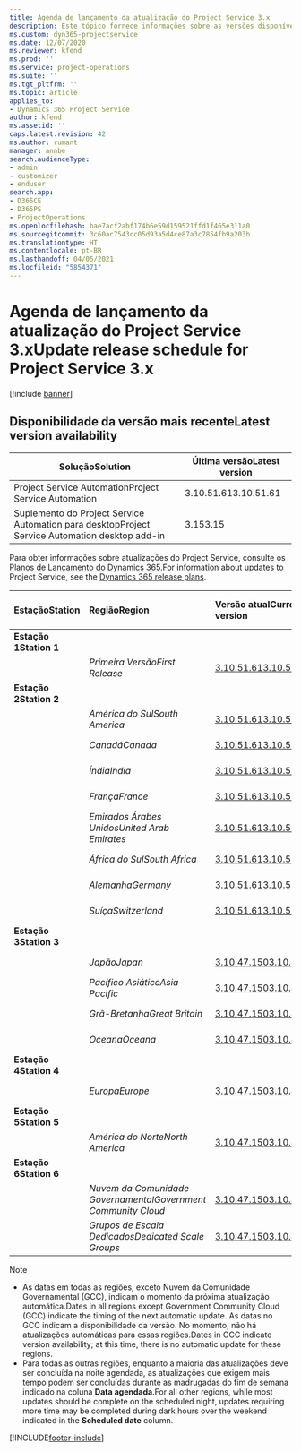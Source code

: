 ```yaml
---
title: Agenda de lançamento da atualização do Project Service 3.x
description: Este tópico fornece informações sobre as versões disponíveis e futuras do Dynamics 365 Project Service Automation.
ms.custom: dyn365-projectservice
ms.date: 12/07/2020
ms.reviewer: kfend
ms.prod: ''
ms.service: project-operations
ms.suite: ''
ms.tgt_pltfrm: ''
ms.topic: article
applies_to:
- Dynamics 365 Project Service
author: kfend
ms.assetid: ''
caps.latest.revision: 42
ms.author: rumant
manager: annbe
search.audienceType:
- admin
- customizer
- enduser
search.app:
- D365CE
- D365PS
- ProjectOperations
ms.openlocfilehash: bae7acf2abf174b6e59d159521ffd1f465e311a0
ms.sourcegitcommit: 3c60ac7543cc05d93a5d4ce87a3c7854fb9a203b
ms.translationtype: HT
ms.contentlocale: pt-BR
ms.lasthandoff: 04/05/2021
ms.locfileid: "5854371"
---
```

# <a name="update-release-schedule-for-project-service-3x"></a><span data-ttu-id="987c3-103">Agenda de lançamento da atualização do Project Service 3.x</span><span class="sxs-lookup"><span data-stu-id="987c3-103">Update release schedule for Project Service 3.x</span></span>

[!include [banner](../includes/psa-now-project-operations.md)]

## <a name="latest-version-availability"></a><span data-ttu-id="987c3-104">Disponibilidade da versão mais recente</span><span class="sxs-lookup"><span data-stu-id="987c3-104">Latest version availability</span></span>

| <span data-ttu-id="987c3-105">Solução</span><span class="sxs-lookup"><span data-stu-id="987c3-105">Solution</span></span>  | <span data-ttu-id="987c3-106">Última versão</span><span class="sxs-lookup"><span data-stu-id="987c3-106">Latest version</span></span> |
|-------|----|
| <span data-ttu-id="987c3-107">Project Service Automation</span><span class="sxs-lookup"><span data-stu-id="987c3-107">Project Service Automation</span></span>    | <span data-ttu-id="987c3-108">3.10.51.61</span><span class="sxs-lookup"><span data-stu-id="987c3-108">3.10.51.61</span></span> |
| <span data-ttu-id="987c3-109">Suplemento do Project Service Automation para desktop</span><span class="sxs-lookup"><span data-stu-id="987c3-109">Project Service Automation desktop add-in</span></span>                | <span data-ttu-id="987c3-110">3.15</span><span class="sxs-lookup"><span data-stu-id="987c3-110">3.15</span></span>          |

<span data-ttu-id="987c3-111">Para obter informações sobre atualizações do Project Service, consulte os [Planos de Lançamento do Dynamics 365](https://docs.microsoft.com/dynamics365/release-plans/).</span><span class="sxs-lookup"><span data-stu-id="987c3-111">For information about updates to Project Service, see the [Dynamics 365 release plans](https://docs.microsoft.com/dynamics365/release-plans/).</span></span> 

| <span data-ttu-id="987c3-112">Estação</span><span class="sxs-lookup"><span data-stu-id="987c3-112">Station</span></span>  | <span data-ttu-id="987c3-113">Região</span><span class="sxs-lookup"><span data-stu-id="987c3-113">Region</span></span> | <span data-ttu-id="987c3-114">Versão atual</span><span class="sxs-lookup"><span data-stu-id="987c3-114">Current version</span></span> | <span data-ttu-id="987c3-115">Próxima versão</span><span class="sxs-lookup"><span data-stu-id="987c3-115">Next version</span></span> |  <span data-ttu-id="987c3-116">Data agendada</span><span class="sxs-lookup"><span data-stu-id="987c3-116">Scheduled date</span></span>
| :---   | :---   | :---   | :---   |:---   |         
|<span data-ttu-id="987c3-117"><strong>Estação 1</strong></span><span class="sxs-lookup"><span data-stu-id="987c3-117"><strong>Station 1</strong></span></span> | |  |  | |
| | <span data-ttu-id="987c3-118"><i>Primeira Versão</i></span><span class="sxs-lookup"><span data-stu-id="987c3-118"><i>First Release</i></span></span> | [<span data-ttu-id="987c3-119">3.10.51.61</span><span class="sxs-lookup"><span data-stu-id="987c3-119">3.10.51.61</span></span>](whats-new-ur-30.md) | <span data-ttu-id="987c3-120">TBD</span><span class="sxs-lookup"><span data-stu-id="987c3-120">TBD</span></span> | <span data-ttu-id="987c3-121">23 de abril de 2021</span><span class="sxs-lookup"><span data-stu-id="987c3-121">April 23, 2021</span></span>
|<span data-ttu-id="987c3-122"><strong>Estação 2</strong></span><span class="sxs-lookup"><span data-stu-id="987c3-122"><strong>Station 2</strong></span></span> | |  |  | |
| | <span data-ttu-id="987c3-123"><i>América do Sul</i></span><span class="sxs-lookup"><span data-stu-id="987c3-123"><i>South America</i></span></span> | [<span data-ttu-id="987c3-124">3.10.51.61</span><span class="sxs-lookup"><span data-stu-id="987c3-124">3.10.51.61</span></span>](whats-new-ur-30.md) | <span data-ttu-id="987c3-125">TBD</span><span class="sxs-lookup"><span data-stu-id="987c3-125">TBD</span></span> | <span data-ttu-id="987c3-126">30 de abril de 2021</span><span class="sxs-lookup"><span data-stu-id="987c3-126">April 30, 2021</span></span>
| | <span data-ttu-id="987c3-127"><i>Canadá</i></span><span class="sxs-lookup"><span data-stu-id="987c3-127"><i>Canada</i></span></span> | [<span data-ttu-id="987c3-128">3.10.51.61</span><span class="sxs-lookup"><span data-stu-id="987c3-128">3.10.51.61</span></span>](whats-new-ur-30.md) | <span data-ttu-id="987c3-129">TBD</span><span class="sxs-lookup"><span data-stu-id="987c3-129">TBD</span></span> | <span data-ttu-id="987c3-130">30 de abril de 2021</span><span class="sxs-lookup"><span data-stu-id="987c3-130">April 30, 2021</span></span>
| | <span data-ttu-id="987c3-131"><i>Índia</i></span><span class="sxs-lookup"><span data-stu-id="987c3-131"><i>India</i></span></span> | [<span data-ttu-id="987c3-132">3.10.51.61</span><span class="sxs-lookup"><span data-stu-id="987c3-132">3.10.51.61</span></span>](whats-new-ur-30.md) | <span data-ttu-id="987c3-133">TBD</span><span class="sxs-lookup"><span data-stu-id="987c3-133">TBD</span></span> | <span data-ttu-id="987c3-134">30 de abril de 2021</span><span class="sxs-lookup"><span data-stu-id="987c3-134">April 30, 2021</span></span>
| | <span data-ttu-id="987c3-135"><i>França</i></span><span class="sxs-lookup"><span data-stu-id="987c3-135"><i>France</i></span></span> | [<span data-ttu-id="987c3-136">3.10.51.61</span><span class="sxs-lookup"><span data-stu-id="987c3-136">3.10.51.61</span></span>](whats-new-ur-30.md) | <span data-ttu-id="987c3-137">TBD</span><span class="sxs-lookup"><span data-stu-id="987c3-137">TBD</span></span> | <span data-ttu-id="987c3-138">30 de abril de 2021</span><span class="sxs-lookup"><span data-stu-id="987c3-138">April 30, 2021</span></span>
| | <span data-ttu-id="987c3-139"><i>Emirados Árabes Unidos</i></span><span class="sxs-lookup"><span data-stu-id="987c3-139"><i>United Arab Emirates</i></span></span> | [<span data-ttu-id="987c3-140">3.10.51.61</span><span class="sxs-lookup"><span data-stu-id="987c3-140">3.10.51.61</span></span>](whats-new-ur-30.md) | <span data-ttu-id="987c3-141">TBD</span><span class="sxs-lookup"><span data-stu-id="987c3-141">TBD</span></span> | <span data-ttu-id="987c3-142">30 de abril de 2021</span><span class="sxs-lookup"><span data-stu-id="987c3-142">April 30, 2021</span></span>
| | <span data-ttu-id="987c3-143"><i>África do Sul</i></span><span class="sxs-lookup"><span data-stu-id="987c3-143"><i>South Africa</i></span></span> | [<span data-ttu-id="987c3-144">3.10.51.61</span><span class="sxs-lookup"><span data-stu-id="987c3-144">3.10.51.61</span></span>](whats-new-ur-30.md) | <span data-ttu-id="987c3-145">TBD</span><span class="sxs-lookup"><span data-stu-id="987c3-145">TBD</span></span> | <span data-ttu-id="987c3-146">30 de abril de 2021</span><span class="sxs-lookup"><span data-stu-id="987c3-146">April 30, 2021</span></span>
| | <span data-ttu-id="987c3-147"><i>Alemanha</i></span><span class="sxs-lookup"><span data-stu-id="987c3-147"><i>Germany</i></span></span> | [<span data-ttu-id="987c3-148">3.10.51.61</span><span class="sxs-lookup"><span data-stu-id="987c3-148">3.10.51.61</span></span>](whats-new-ur-30.md) | <span data-ttu-id="987c3-149">TBD</span><span class="sxs-lookup"><span data-stu-id="987c3-149">TBD</span></span> | <span data-ttu-id="987c3-150">30 de abril de 2021</span><span class="sxs-lookup"><span data-stu-id="987c3-150">April 30, 2021</span></span>
| | <span data-ttu-id="987c3-151"><i>Suíça</i></span><span class="sxs-lookup"><span data-stu-id="987c3-151"><i>Switzerland</i></span></span> | [<span data-ttu-id="987c3-152">3.10.51.61</span><span class="sxs-lookup"><span data-stu-id="987c3-152">3.10.51.61</span></span>](whats-new-ur-30.md) | <span data-ttu-id="987c3-153">TBD</span><span class="sxs-lookup"><span data-stu-id="987c3-153">TBD</span></span> | <span data-ttu-id="987c3-154">30 de abril de 2021</span><span class="sxs-lookup"><span data-stu-id="987c3-154">April 30, 2021</span></span>
|<span data-ttu-id="987c3-155"><strong>Estação 3</strong></span><span class="sxs-lookup"><span data-stu-id="987c3-155"><strong>Station 3</strong></span></span> | |  |  | |
| | <span data-ttu-id="987c3-156"><i>Japão</i></span><span class="sxs-lookup"><span data-stu-id="987c3-156"><i>Japan</i></span></span> | [<span data-ttu-id="987c3-157">3.10.47.150</span><span class="sxs-lookup"><span data-stu-id="987c3-157">3.10.47.150</span></span>](whats-new-ur-29-5.md) | [<span data-ttu-id="987c3-158">3.10.51.61</span><span class="sxs-lookup"><span data-stu-id="987c3-158">3.10.51.61</span></span>](whats-new-ur-30.md) | <span data-ttu-id="987c3-159">9 de abril de 2021</span><span class="sxs-lookup"><span data-stu-id="987c3-159">April 9, 2021</span></span>
| | <span data-ttu-id="987c3-160"><i>Pacífico Asiático</i></span><span class="sxs-lookup"><span data-stu-id="987c3-160"><i>Asia Pacific</i></span></span> | [<span data-ttu-id="987c3-161">3.10.47.150</span><span class="sxs-lookup"><span data-stu-id="987c3-161">3.10.47.150</span></span>](whats-new-ur-29-5.md) | [<span data-ttu-id="987c3-162">3.10.51.61</span><span class="sxs-lookup"><span data-stu-id="987c3-162">3.10.51.61</span></span>](whats-new-ur-30.md) | <span data-ttu-id="987c3-163">9 de abril de 2021</span><span class="sxs-lookup"><span data-stu-id="987c3-163">April 9, 2021</span></span>
| | <span data-ttu-id="987c3-164"><i>Grã-Bretanha</i></span><span class="sxs-lookup"><span data-stu-id="987c3-164"><i>Great Britain</i></span></span> | [<span data-ttu-id="987c3-165">3.10.47.150</span><span class="sxs-lookup"><span data-stu-id="987c3-165">3.10.47.150</span></span>](whats-new-ur-29-5.md) | [<span data-ttu-id="987c3-166">3.10.51.61</span><span class="sxs-lookup"><span data-stu-id="987c3-166">3.10.51.61</span></span>](whats-new-ur-30.md) | <span data-ttu-id="987c3-167">9 de abril de 2021</span><span class="sxs-lookup"><span data-stu-id="987c3-167">April 9, 2021</span></span>
| | <span data-ttu-id="987c3-168"><i>Oceana</i></span><span class="sxs-lookup"><span data-stu-id="987c3-168"><i>Oceana</i></span></span> | [<span data-ttu-id="987c3-169">3.10.47.150</span><span class="sxs-lookup"><span data-stu-id="987c3-169">3.10.47.150</span></span>](whats-new-ur-29-5.md) | [<span data-ttu-id="987c3-170">3.10.51.61</span><span class="sxs-lookup"><span data-stu-id="987c3-170">3.10.51.61</span></span>](whats-new-ur-30.md) | <span data-ttu-id="987c3-171">9 de abril de 2021</span><span class="sxs-lookup"><span data-stu-id="987c3-171">April 9, 2021</span></span>
|<span data-ttu-id="987c3-172"><strong>Estação 4</strong></span><span class="sxs-lookup"><span data-stu-id="987c3-172"><strong>Station 4</strong></span></span> | |  |  | |
| | <span data-ttu-id="987c3-173"><i>Europa</i></span><span class="sxs-lookup"><span data-stu-id="987c3-173"><i>Europe</i></span></span> | [<span data-ttu-id="987c3-174">3.10.47.150</span><span class="sxs-lookup"><span data-stu-id="987c3-174">3.10.47.150</span></span>](whats-new-ur-29-5.md) | [<span data-ttu-id="987c3-175">3.10.51.61</span><span class="sxs-lookup"><span data-stu-id="987c3-175">3.10.51.61</span></span>](whats-new-ur-30.md) | <span data-ttu-id="987c3-176">16 de abril de 2021</span><span class="sxs-lookup"><span data-stu-id="987c3-176">April 16, 2021</span></span>
|<span data-ttu-id="987c3-177"><strong>Estação 5</strong></span><span class="sxs-lookup"><span data-stu-id="987c3-177"><strong>Station 5</strong></span></span> | |  |  | |
| | <span data-ttu-id="987c3-178"><i>América do Norte</i></span><span class="sxs-lookup"><span data-stu-id="987c3-178"><i>North America</i></span></span> | [<span data-ttu-id="987c3-179">3.10.47.150</span><span class="sxs-lookup"><span data-stu-id="987c3-179">3.10.47.150</span></span>](whats-new-ur-29-5.md) | [<span data-ttu-id="987c3-180">3.10.51.61</span><span class="sxs-lookup"><span data-stu-id="987c3-180">3.10.51.61</span></span>](whats-new-ur-30.md) | <span data-ttu-id="987c3-181">23 de abril de 2021</span><span class="sxs-lookup"><span data-stu-id="987c3-181">April 23, 2021</span></span>
|<span data-ttu-id="987c3-182"><strong>Estação 6</strong></span><span class="sxs-lookup"><span data-stu-id="987c3-182"><strong>Station 6</strong></span></span> | |  |  | |
| | <span data-ttu-id="987c3-183"><i>Nuvem da Comunidade Governamental</i></span><span class="sxs-lookup"><span data-stu-id="987c3-183"><i>Government Community Cloud</i></span></span> | [<span data-ttu-id="987c3-184">3.10.47.150</span><span class="sxs-lookup"><span data-stu-id="987c3-184">3.10.47.150</span></span>](whats-new-ur-29-5.md) | [<span data-ttu-id="987c3-185">3.10.51.61</span><span class="sxs-lookup"><span data-stu-id="987c3-185">3.10.51.61</span></span>](whats-new-ur-30.md) | <span data-ttu-id="987c3-186">30 de abril de 2021</span><span class="sxs-lookup"><span data-stu-id="987c3-186">April 30, 2021</span></span>
| | <span data-ttu-id="987c3-187"><i>Grupos de Escala Dedicados</i></span><span class="sxs-lookup"><span data-stu-id="987c3-187"><i>Dedicated Scale Groups</i></span></span> | [<span data-ttu-id="987c3-188">3.10.47.150</span><span class="sxs-lookup"><span data-stu-id="987c3-188">3.10.47.150</span></span>](whats-new-ur-29-5.md) | [<span data-ttu-id="987c3-189">3.10.51.61</span><span class="sxs-lookup"><span data-stu-id="987c3-189">3.10.51.61</span></span>](whats-new-ur-30.md) | <span data-ttu-id="987c3-190">30 de abril de 2021</span><span class="sxs-lookup"><span data-stu-id="987c3-190">April 30, 2021</span></span>

>[!Note]
> - <span data-ttu-id="987c3-191">As datas em todas as regiões, exceto Nuvem da Comunidade Governamental (GCC), indicam o momento da próxima atualização automática.</span><span class="sxs-lookup"><span data-stu-id="987c3-191">Dates in all regions except Government Community Cloud (GCC) indicate the timing of the next automatic update.</span></span> <span data-ttu-id="987c3-192">As datas no GCC indicam a disponibilidade da versão. No momento, não há atualizações automáticas para essas regiões.</span><span class="sxs-lookup"><span data-stu-id="987c3-192">Dates in GCC indicate version availability; at this time, there is no automatic update for these regions.</span></span>
> - <span data-ttu-id="987c3-193">Para todas as outras regiões, enquanto a maioria das atualizações deve ser concluída na noite agendada, as atualizações que exigem mais tempo podem ser concluídas durante as madrugadas do fim de semana indicado na coluna **Data agendada**.</span><span class="sxs-lookup"><span data-stu-id="987c3-193">For all other regions, while most updates should be complete on the scheduled night, updates requiring more time may be completed during dark hours over the weekend indicated in the **Scheduled date** column.</span></span>


[!INCLUDE[footer-include](../includes/footer-banner.md)]
